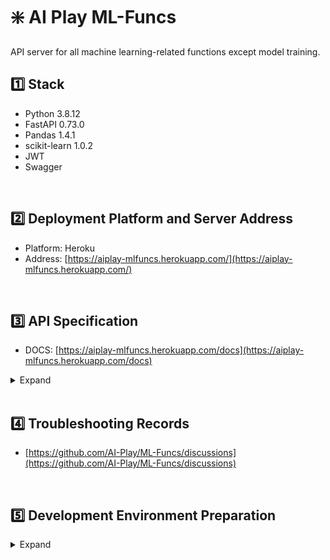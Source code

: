 # ❇️ AI Play ML-Funcs

API server for all machine learning-related functions except model training.

## :one: Stack

- Python 3.8.12
- FastAPI 0.73.0
- Pandas 1.4.1
- scikit-learn 1.0.2
- JWT
- Swagger

<br/>

## :two: Deployment Platform and Server Address

- Platform: Heroku
- Address: [https://aiplay-mlfuncs.herokuapp.com/](https://aiplay-mlfuncs.herokuapp.com/)

<br/>

## :three: API Specification

- DOCS: [https://aiplay-mlfuncs.herokuapp.com/docs](https://aiplay-mlfuncs.herokuapp.com/docs)

<details>
  <summary>Expand</summary>

| Method | URL                             | Description                                                           |
| ------ | ------------------------------- | --------------------------------------------------------------------- |
| POST   | /uploadfile                     | Upload dataset and convert to JSON                                    |
| POST   | /dataframe/head                 | Display the first N rows of the DataFrame                             |
| POST   | /dataframe/tail                 | Display the last N rows of the DataFrame                              |
| POST   | /dataframe/shape                | Display the number of rows and columns of the DataFrame               |
| POST   | /dataframe/dtype                | Display the type of each column in the DataFrame                      |
| POST   | /dataframe/columns              | Display the list of columns in the DataFrame                          |
| POST   | /dataframe/unique               | Display the list of unique values in a column                         |
| POST   | /dataframe/isna                 | Check for missing values in the DataFrame                             |
| POST   | /dataframe/corr                 | Display the correlation coefficients between columns in the DataFrame |
| POST   | /dataframe/describe             | Display the statistical summary of the DataFrame                      |
| POST   | /dataframe/col_condition        | Display data based on numerical conditions                            |
| POST   | /dataframe/loc                  | Display data based on index or column name conditions                 |
| POST   | /dataframe/iloc                 | Display data based on index or column order conditions                |
| POST   | /dataframe/transpose            | Transpose rows and columns of the DataFrame                           |
| POST   | /dataframe/groupby              | Group data according to specified conditions                          |
| POST   | /dataframe/drop                 | Remove rows or columns based on specified conditions                  |
| POST   | /dataframe/dropna               | Remove missing values from the DataFrame                              |
| POST   | /dataframe/rename               | Rename columns in the DataFrame                                       |
| POST   | /dataframe/sort_values          | Sort the DataFrame data according to specified conditions             |
| POST   | /dataframe/merge                | Merge two DataFrames based on specified conditions                    |
| POST   | /dataframe/concat               | Concatenate two DataFrames based on specified conditions              |
| POST   | /dataframe/set_column           | Create a new column based on specified conditions                     |
| POST   | /dataframe/feature_target_split | Separate features and target in the DataFrame                         |
| POST   | /dataframe/train_test_split     | Split the dataset into training, validation, and test sets            |
| POST   | /plot/boxplot                   | Visualize boxplots                                                    |
| POST   | /plot/histplot                  | Visualize histograms                                                  |
| POST   | /plot/countplot                 | Visualize frequency graphs                                            |
| POST   | /plot/scatterplot               | Visualize scatter plots                                               |

</details>

<br/>

## :four: Troubleshooting Records

- [https://github.com/AI-Play/ML-Funcs/discussions](https://github.com/AI-Play/ML-Funcs/discussions)

<br/>

## :five: Development Environment Preparation

<details>
  <summary>Expand</summary>

```
// Create a new virtual environment
// 1. Move to the directory which has python version we need to use
// 2. Create a new virtual environment
python -m venv /path/to/new/virtual/environment

// 3. Activate the virtual environment
source /path/to/new/virtual/environment/bin/activate

// 4. Install required packages
pip install -r requirements.txt
```

##### Run

```
export MODIN_ENGINE=ray   # Modin will use Ray
export MODIN_ENGINE=dask  # Modin will use Dask

uvicorn main:app --reload
```

</details>
